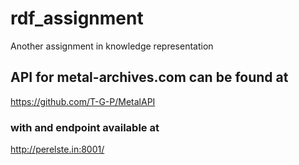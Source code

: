 # rdf_assignment
Another assignment in knowledge representation

## API for metal-archives.com can be found at
https://github.com/T-G-P/MetalAPI
### with and endpoint available at 
http://perelste.in:8001/
